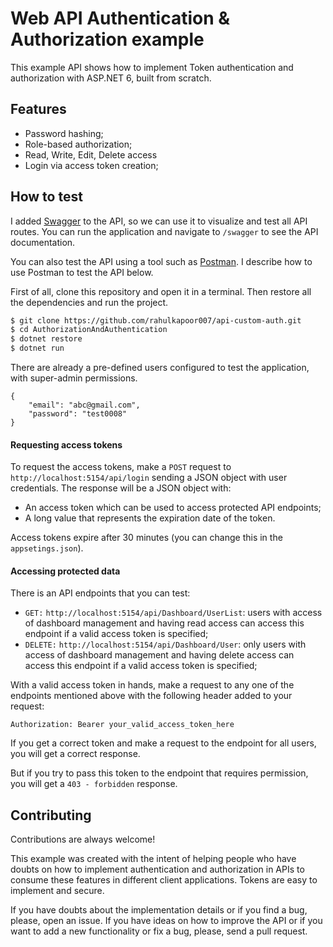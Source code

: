 
# Web API Authentication & Authorization example

This example API shows how to implement Token authentication and authorization with ASP.NET 6, built from scratch.
## Features

- Password hashing;
- Role-based authorization;
- Read, Write, Edit, Delete access 
- Login via access token creation;


## How to test
I added [Swagger](https://swagger.io/) to the API, so we can use it to visualize and test all API routes. You can run the application and navigate to `/swagger` to see the API documentation.

You can also test the API using a tool such as [Postman](https://www.getpostman.com/). I describe how to use Postman to test the API below.

First of all, clone this repository and open it in a terminal. Then restore all the dependencies and run the project.

```sh
$ git clone https://github.com/rahulkapoor007/api-custom-auth.git
$ cd AuthorizationAndAuthentication
$ dotnet restore
$ dotnet run
```

There are already a pre-defined users configured to test the application, with super-admin permissions.

```
{
	"email": "abc@gmail.com",
	"password": "test0008"
}
```
#### Requesting access tokens

To request the access tokens, make a `POST` request to `http://localhost:5154/api/login` sending a JSON object with user credentials. The response will be a JSON object with:

 - An access token which can be used to access protected API endpoints;
 - A long value that represents the expiration date of the token.
 
 Access tokens expire after 30 minutes (you can change this in the `appsetings.json`).

#### Accessing protected data
There is an API endpoints that you can test:

 - `GET:` `http://localhost:5154/api/Dashboard/UserList`: users with access of dashboard management and having read access can access this endpoint if a valid access token is specified;
 - `DELETE:` `http://localhost:5154/api/Dashboard/User`: only users with access of dashboard management and having delete access can access this endpoint if a valid access token is specified;
 
With a valid access token in hands, make a request to any one of the endpoints mentioned above with the following header added to your request:

`Authorization: Bearer your_valid_access_token_here`

If you get a correct token and make a request to the endpoint for all users, you will get a correct response.

But if you try to pass this token to the endpoint that requires permission, you will get a `403 - forbidden` response.
## Contributing

Contributions are always welcome!

This example was created with the intent of helping people who have doubts on how to implement authentication and authorization in APIs to consume these features in different client applications. Tokens are easy to implement and secure.

If you have doubts about the implementation details or if you find a bug, please, open an issue. If you have ideas on how to improve the API or if you want to add a new functionality or fix a bug, please, send a pull request.